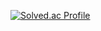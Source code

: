 <!-- ### Hi there 👋 -->

[![Solved.ac Profile](http://mazassumnida.wtf/api/v2/generate_badge?boj=leejs1030)](https://solved.ac/leejs1030)

<!--
**leejs1030/leejs1030** is a ✨ _special_ ✨ repository because its `README.md` (this file) appears on your GitHub profile.

Here are some ideas to get you started:

- 🔭 I’m currently working on ...
- 🌱 I’m currently learning ...
- 👯 I’m looking to collaborate on ...
- 🤔 I’m looking for help with ...
- 💬 Ask me about ...
- 📫 How to reach me: ...
- 😄 Pronouns: ...
- ⚡ Fun fact: ...
-->
